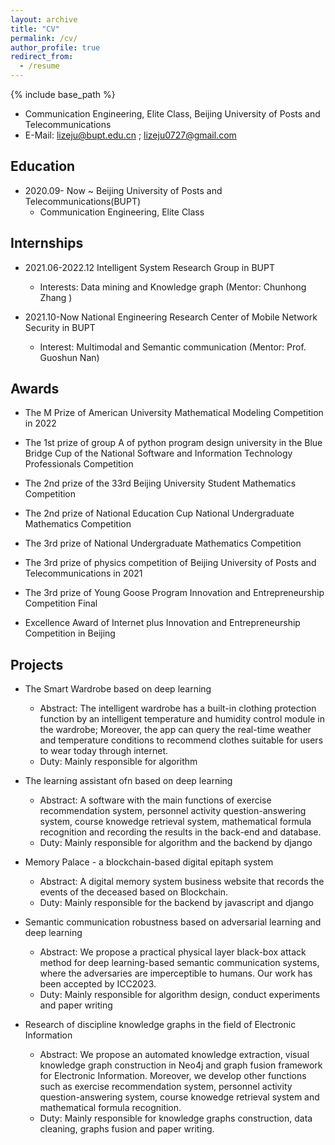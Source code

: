 ```yaml
---
layout: archive
title: "CV"
permalink: /cv/
author_profile: true
redirect_from:
  - /resume
---
```


{% include base_path %}

- Communication Engineering, Elite Class, Beijing University of Posts and Telecommunications
- E-Mail: lizeju@bupt.edu.cn ; lizeju0727@gmail.com

## Education

- 2020.09- Now ~ Beijing University of Posts and Telecommunications(BUPT)
  - Communication Engineering, Elite Class

## Internships

- 2021.06-2022.12 Intelligent System Research Group in BUPT
  - Interests: Data mining and Knowledge graph (Mentor: Chunhong Zhang )

- 2021.10-Now National Engineering Research Center of Mobile Network Security in BUPT
  - Interest: Multimodal and Semantic communication (Mentor: Prof. Guoshun Nan)


## Awards

- The M Prize of American University Mathematical Modeling Competition in 2022

- The 1st prize of group A of python program design university in the Blue Bridge Cup of the National Software and Information Technology Professionals Competition

- The 2nd prize of the 33rd Beijing University Student Mathematics Competition

- The 2nd prize of National Education Cup National Undergraduate Mathematics Competition

- The 3rd prize of National Undergraduate Mathematics Competition

- The 3rd prize of physics competition of Beijing University of Posts and Telecommunications in 2021

- The 3rd prize of Young Goose Program Innovation and Entrepreneurship Competition Final

- Excellence Award of Internet plus Innovation and Entrepreneurship Competition in Beijing
<!-- - 2022年美国大学生数学建模竞赛                             M奖
- 全国软件和信息技术专业人才大赛蓝桥杯python程序设计大学A组  一等奖
- 第三十三届北京市大学生数学竞赛                           二等奖
- 第五届华教杯全国大学生数学竞赛                           二等奖
- 第十四届全国大学生数学竞赛                              三等奖
- 2021年北京邮电大学物理竞赛                              三等奖
- 第五届北京邮电大学雏雁计划决赛                           三等奖
- 北京市互联网+创新创业大赛                               优秀奖 -->

## Projects
- The Smart Wardrobe based on deep learning

  - Abstract: The intelligent wardrobe has a built-in clothing protection function by an intelligent temperature and humidity control module in the wardrobe; Moreover, the app can query the real-time weather and temperature conditions to recommend clothes suitable for users to wear today through internet.
  - Duty: Mainly responsible for algorithm


- The learning assistant ofn based on deep learning
  - Abstract: A software with the main functions of exercise recommendation system, personnel activity question-answering system, course knowedge retrieval system, mathematical formula recognition and recording the results in the back-end and database.
  - Duty: Mainly responsible for algorithm and the backend by django 



- Memory Palace - a blockchain-based digital epitaph system
  - Abstract: A digital memory system business website that records the events of the deceased based on Blockchain.
  - Duty: Mainly responsible for the backend by javascript and django



- Semantic communication robustness based on adversarial learning and deep learning
  - Abstract: We propose a practical physical layer black-box attack method for deep learning-based semantic communication systems, where the adversaries are imperceptible to humans. Our work has been accepted by ICC2023.
  - Duty: Mainly responsible for algorithm design, conduct experiments and paper writing



- Research of discipline knowledge graphs in the field of Electronic Information
  - Abstract:  We propose an automated knowledge extraction, visual knowledge graph construction in Neo4j and graph fusion framework for Electronic Information. Moreover, we develop other functions such as exercise recommendation system, personnel activity question-answering system, course knowedge retrieval system and mathematical formula recognition.
  - Duty: Mainly responsible for knowledge graphs construction, data cleaning, graphs fusion and paper writing.


<!-- - 第五届雏雁计划 智能衣柜 雏雁计划优秀项目
该智能衣柜内置护衣功能，通过在其内部加入温度传感器、湿度感应器和智能控温控湿模块实现了对衣柜内部相应参数的调整;同时通过手机联网，使app能够查询到实时的天气与气温状况，并通过对“库”内的衣物进行检索，为使用人推荐今日适合穿搭衣物.
 主要负责算法
- 基于深度学习的北邮人学习助手 雏雁计划决赛

主要负责算法、后端
- 记忆宫殿---基于区块链的数字墓志铭系统 研创、大创评级A

主要负责后端
- 基于对抗学习的模型水印及鲁棒性 大创评级A、国家级


主要负责算法、论文撰写
- 通信领域学科知识图谱 研创评级A、北京市优秀教改项目


主要负责知识图谱构建、数据清洗、图谱融合等工作以及图谱融合论文撰写
 -->










